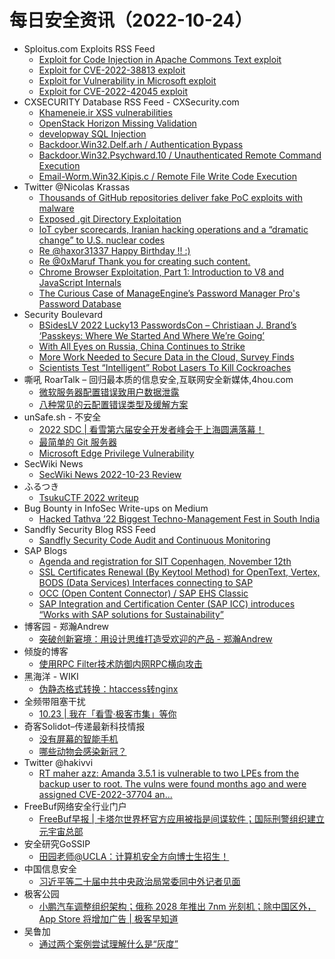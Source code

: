 # 每日安全资讯（2022-10-24）

- Sploitus.com Exploits RSS Feed
  - [Exploit for Code Injection in Apache Commons Text exploit](https://sploitus.com/exploit?id=F47672CC-E0D9-5475-A922-50E104099285&utm_source=rss&utm_medium=rss)
  - [Exploit for CVE-2022-38813 exploit](https://sploitus.com/exploit?id=56570722-D916-5DA0-9CE7-F5874AD6CFE4&utm_source=rss&utm_medium=rss)
  - [Exploit for Vulnerability in Microsoft exploit](https://sploitus.com/exploit?id=E917FE93-F06C-5F70-915F-A5F48A30B044&utm_source=rss&utm_medium=rss)
  - [Exploit for CVE-2022-42045 exploit](https://sploitus.com/exploit?id=57B28DB9-346A-576E-9498-1DEF36AAD145&utm_source=rss&utm_medium=rss)
- CXSECURITY Database RSS Feed - CXSecurity.com
  - [Khameneie.ir XSS vulnerabilities](https://cxsecurity.com/issue/WLB-2022100062)
  - [OpenStack Horizon Missing Validation](https://cxsecurity.com/issue/WLB-2022100061)
  - [developway SQL Injection](https://cxsecurity.com/issue/WLB-2022100060)
  - [Backdoor.Win32.Delf.arh / Authentication Bypass](https://cxsecurity.com/issue/WLB-2022100059)
  - [Backdoor.Win32.Psychward.10 / Unauthenticated Remote Command Execution](https://cxsecurity.com/issue/WLB-2022100058)
  - [Email-Worm.Win32.Kipis.c / Remote File Write Code Execution](https://cxsecurity.com/issue/WLB-2022100057)
- Twitter @Nicolas Krassas
  - [Thousands of GitHub repositories deliver fake PoC exploits with malware](https://twitter.com/Dinosn/status/1584269684446498816)
  - [Exposed .git Directory Exploitation](https://twitter.com/Dinosn/status/1584228084177600512)
  - [IoT cyber scorecards, Iranian hacking operations and a “dramatic change” to U.S. nuclear codes](https://twitter.com/Dinosn/status/1584228003730448384)
  - [Re @haxor31337 Happy Birthday !! :)](https://twitter.com/Dinosn/status/1584070599114006529)
  - [Re @0xMaruf Thank you for creating such content.](https://twitter.com/Dinosn/status/1584070511562457091)
  - [Chrome Browser Exploitation, Part 1: Introduction to V8 and JavaScript Internals](https://twitter.com/Dinosn/status/1584069006184525824)
  - [The Curious Case of ManageEngine’s Password Manager Pro's Password Database](https://twitter.com/Dinosn/status/1584068975822278662)
- Security Boulevard
  - [BSidesLV 2022 Lucky13 PasswordsCon – Christiaan J. Brand’s ‘Passkeys: Where We Started And Where We’re Going’](https://securityboulevard.com/2022/10/bsideslv-2022-lucky13-passwordscon-christiaan-j-brands-passkeys-where-we-started-and-where-were-going/)
  - [With All Eyes on Russia, China Continues to Strike](https://securityboulevard.com/2022/10/with-all-eyes-on-russia-china-continues-to-strike/)
  - [More Work Needed to Secure Data in the Cloud, Survey Finds](https://securityboulevard.com/2022/10/more-work-needed-to-secure-data-in-the-cloud-survey-finds/)
  - [Scientists Test “Intelligent” Robot Lasers To Kill Cockroaches](https://securityboulevard.com/2022/10/scientists-test-intelligent-robot-lasers-to-kill-cockroaches/)
- 嘶吼 RoarTalk – 回归最本质的信息安全,互联网安全新媒体,4hou.com
  - [微软服务器配置错误致用户数据泄露](https://www.4hou.com/posts/BEY2)
  - [八种常见的云配置错误类型及缓解方案](https://www.4hou.com/posts/2JNP)
- unSafe.sh - 不安全
  - [2022 SDC | 看雪第六届安全开发者峰会于上海圆满落幕！](https://buaq.net/go-132250.html)
  - [最简单的 Git 服务器](https://buaq.net/go-132222.html)
  - [Microsoft Edge Privilege Vulnerability](https://buaq.net/go-132221.html)
- SecWiki News
  - [SecWiki News 2022-10-23 Review](http://www.sec-wiki.com/?2022-10-23)
- ふるつき
  - [TsukuCTF 2022 writeup](https://furutsuki.hatenablog.com/entry/2022/10/23/183520)
- Bug Bounty in InfoSec Write-ups on Medium
  - [Hacked Tathva ’22 Biggest Techno-Management Fest in South India](https://infosecwriteups.com/hacked-tathva-22-biggest-techno-management-fest-in-south-india-6a95435c82e7?source=rss----7b722bfd1b8d--bug_bounty)
- Sandfly Security Blog RSS Feed
  - [Sandfly Security Code Audit and Continuous Monitoring](https://www.sandflysecurity.com/blog/sandfly-security-code-audit-and-continuous-monitoring)
- SAP Blogs
  - [Agenda and registration for SIT Copenhagen, November 12th](https://blogs.sap.com/2022/10/23/agenda-and-registration-for-sit-copenhagen-november-12th/)
  - [SSL Certificates Renewal (By Keytool Method) for OpenText, Vertex, BODS (Data Services) Interfaces connecting to SAP](https://blogs.sap.com/2022/10/23/ssl-certificates-renewal-by-keytool-method-for-opentext-vertex-bods-data-services-interfaces-connecting-to-sap/)
  - [OCC (Open Content Connector) / SAP EHS Classic](https://blogs.sap.com/2022/10/23/occ-open-content-connector-sap-ehs-classic/)
  - [SAP Integration and Certification Center (SAP ICC) introduces “Works with SAP solutions for Sustainability”](https://blogs.sap.com/2022/10/23/sap-integration-and-certification-center-sap-icc-introduces-works-with-sap-solutions-for-sustainability/)
- 博客园 - 郑瀚Andrew
  - [突破创新窘境：用设计思维打造受欢迎的产品 - 郑瀚Andrew](https://www.cnblogs.com/LittleHann/p/16817902.html)
- 倾旋的博客
  - [使用RPC Filter技术防御内网RPC横向攻击](https://payloads.online/archivers/2022-10-23/1/)
- 黑海洋 - WIKI
  - [伪静态格式转换：htaccess转nginx](https://blog.upx8.com/3056)
- 全频带阻塞干扰
  - [10.23 | 我在「看雪·极客市集」等你](https://mp.weixin.qq.com/s?__biz=MzIzMzE2OTQyNA==&mid=2648954992&idx=1&sn=40a2b26b40c31cb890c88c36ca102e95&chksm=f09ecf0fc7e94619ffe40bff64e48ab6651a28e9e0e00839f7fb60092f6c8ff869d5fd73f5ce&scene=58&subscene=0#rd)
- 奇客Solidot–传递最新科技情报
  - [没有屏幕的智能手机](https://www.solidot.org/story?sid=73142)
  - [哪些动物会感染新冠？](https://www.solidot.org/story?sid=73141)
- Twitter @hakivvi
  - [RT maher azz: Amanda 3.5.1 is vulnerable to two LPEs from the backup user to root. The vulns were found months ago and were assigned CVE-2022-37704 an...](https://twitter.com/maherazz2/status/1584154625048907777)
- FreeBuf网络安全行业门户
  - [FreeBuf早报 | 卡塔尔世界杯官方应用被指是间谍软件；国际刑警组织建立元宇宙总部](https://www.freebuf.com/news/347656.html)
- 安全研究GoSSIP
  - [田园老师@UCLA：计算机安全方向博士生招生！](https://mp.weixin.qq.com/s?__biz=Mzg5ODUxMzg0Ng==&mid=2247493005&idx=1&sn=79a7871e1346412aa5618d2423086186&chksm=c063cb54f71442424737bdb0b02cca9553a1e19b35804fbb7955b5d5a0b127f427b5827d3071&scene=58&subscene=0#rd)
- 中国信息安全
  - [习近平等二十届中共中央政治局常委同中外记者见面](https://mp.weixin.qq.com/s?__biz=MzA5MzE5MDAzOA==&mid=2664167254&idx=1&sn=b94f9099a7c9cea9287613dbd6517a5f&chksm=8b5ef5afbc297cb970642304800e575e6d8b1972d046f28cb38afed13226c8e7b93a92e70c6c&scene=58&subscene=0#rd)
- 极客公园
  - [小鹏汽车调整组织架构；俄称 2028 年推出 7nm 光刻机；除中国区外，App Store 将增加广告 | 极客早知道](https://mp.weixin.qq.com/s?__biz=MTMwNDMwODQ0MQ==&mid=2652970525&idx=1&sn=365d4011cf4000895efaaa3226aa96c3&chksm=7e5463ab4923eabdf6a65deb0e08b5b30c5fcfaf285959c3978a64f0b4a57e34020ad20fd93b&scene=58&subscene=0#rd)
- 吴鲁加
  - [通过两个案例尝试理解什么是“灰度”](https://mp.weixin.qq.com/s?__biz=Mzg5NDY4ODM1MA==&mid=2247484221&idx=1&sn=bcaf6fdfb06476ec7926580c6a1cb553&chksm=c01a8e0cf76d071a3b274392554cea80dd9a90d1ee9cc6314b4e3df77665a40b70390447c872&scene=58&subscene=0#rd)
